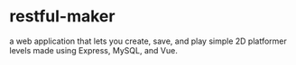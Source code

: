# restful-maker

a web application that lets you create, save, and play simple 2D platformer levels made using Express, MySQL, and Vue.
